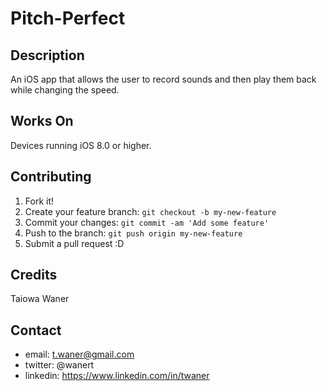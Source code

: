 # Pitch-Perfect

## Description

An iOS app that allows the user to record sounds and then play them back while changing the speed.

## Works On

Devices running iOS 8.0 or higher.

## Contributing

1. Fork it!
2. Create your feature branch: `git checkout -b my-new-feature`
3. Commit your changes: `git commit -am 'Add some feature'`
4. Push to the branch: `git push origin my-new-feature`
5. Submit a pull request :D

## Credits

Taiowa Waner

## Contact
- email: t.waner@gmail.com
- twitter: @wanert
- linkedin: https://www.linkedin.com/in/twaner
